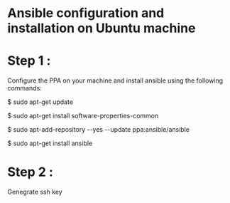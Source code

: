 # Ansible configuration and installation on Ubuntu machine

# Step 1 : 
Configure the PPA on your machine and install ansible using the following commands:

$ sudo apt-get update

$ sudo apt-get install software-properties-common

$ sudo apt-add-repository --yes --update ppa:ansible/ansible

$ sudo apt-get install ansible

# Step 2 :
Genegrate ssh key

